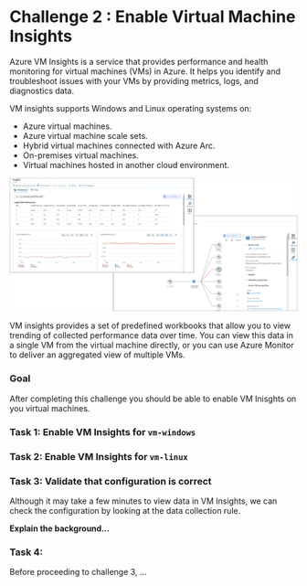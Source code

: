 # Challenge 2 : Enable Virtual Machine Insights

Azure VM Insights is a service that provides performance and health monitoring for virtual machines (VMs) in Azure. It helps you identify and troubleshoot issues with your VMs by providing metrics, logs, and diagnostics data.

VM insights supports Windows and Linux operating systems on:

- Azure virtual machines.
- Azure virtual machine scale sets.
- Hybrid virtual machines connected with Azure Arc.
- On-premises virtual machines.
- Virtual machines hosted in another cloud environment.

![VM Insights](./../images/vminsights-azmon-directvm.png)

VM insights provides a set of predefined workbooks that allow you to view trending of collected performance data over time. You can view this data in a single VM from the virtual machine directly, or you can use Azure Monitor to deliver an aggregated view of multiple VMs.

### Goal
After completing this challenge you should be able to enable VM Inisghts on you virtual machines.

### Task 1: Enable VM Insights for `vm-windows`

### Task 2: Enable VM Insights for `vm-linux`

### Task 3: Validate that configuration is correct

Although it may take a few minutes to view data in VM Insights, we can check the configuration by looking at the data collection rule.

**Explain the background...**

### Task 4: 

Before proceeding to challenge 3, ...